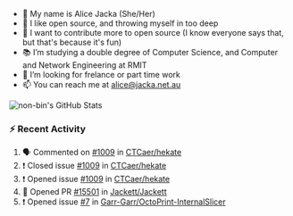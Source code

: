 - 👋 My name is Alice Jacka (She/Her)
- 💞️ I like open source, and throwing myself in too deep
- 🌱 I want to contribute more to open source (I know everyone says that, but that's because it's fun)
- 📚 I’m studying a double degree of Computer Science, and Computer and Network Engineering at RMIT
- 👀 I’m looking for frelance or part time work
- 📫 You can reach me at [alice@jacka.net.au][email]

<img alt="non-bin's GitHub Stats" src="https://github-readme-stats.vercel.app/api?username=non-bin&count_private=true&show_icons=true&theme=dark&hide_border=true" />

### :zap: Recent Activity

<!--START_SECTION:activity-->
1. 🗣 Commented on [#1009](https://github.com/CTCaer/hekate/issues/1009) in [CTCaer/hekate](https://github.com/CTCaer/hekate)
2. ❗️ Closed issue [#1009](https://github.com/CTCaer/hekate/issues/1009) in [CTCaer/hekate](https://github.com/CTCaer/hekate)
3. ❗️ Opened issue [#1009](https://github.com/CTCaer/hekate/issues/1009) in [CTCaer/hekate](https://github.com/CTCaer/hekate)
4. 💪 Opened PR [#15501](https://github.com/Jackett/Jackett/pull/15501) in [Jackett/Jackett](https://github.com/Jackett/Jackett)
5. ❗️ Opened issue [#7](https://github.com/Garr-Garr/OctoPrint-InternalSlicer/issues/7) in [Garr-Garr/OctoPrint-InternalSlicer](https://github.com/Garr-Garr/OctoPrint-InternalSlicer)
<!--END_SECTION:activity-->


[website]: https://hihello.me/p/71c781e8-9bce-4bbe-923f-bb847fcbbebd "HiHello Card"
[email]: mailto:alice@jacka.net.au "alice@jacka.net.au"

<!--
**jamesgeorge007/jamesgeorge007** is a ✨ _special_ ✨ repository because its `README.md` (this file) appears on your GitHub profile.

Here are some ideas to get you started:

- 🌱 I’m currently learning ...
- 👯 I’m looking to collaborate on ...
- 🤔 I’m looking for help with ...
- 💬 Ask me about ...
- 😄 Pronouns: ...
- ⚡ Fun fact: ...
-->
